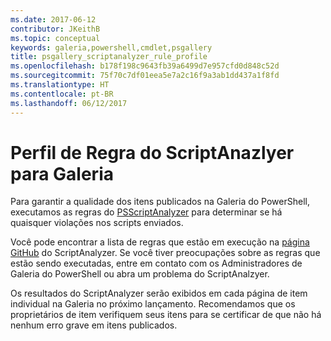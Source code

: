 ```yaml
---
ms.date: 2017-06-12
contributor: JKeithB
ms.topic: conceptual
keywords: galeria,powershell,cmdlet,psgallery
title: psgallery_scriptanalyzer_rule_profile
ms.openlocfilehash: b178f198c9643fb39a6499d7e957cfd0d848c52d
ms.sourcegitcommit: 75f70c7df01eea5e7a2c16f9a3ab1dd437a1f8fd
ms.translationtype: HT
ms.contentlocale: pt-BR
ms.lasthandoff: 06/12/2017
---
```

# <a name="scriptanazlyer-rule-profile-for-gallery"></a>Perfil de Regra do ScriptAnazlyer para Galeria
Para garantir a qualidade dos itens publicados na Galeria do PowerShell, executamos as regras do [PSScriptAnalyzer](https://github.com/PowerShell/PSScriptAnalyzer) para determinar se há quaisquer violações nos scripts enviados.

Você pode encontrar a lista de regras que estão em execução na [página GitHub](https://github.com/PowerShell/PSScriptAnalyzer/blob/development/Engine/Settings/PSGallery.psd1) do ScriptAnalyzer.
Se você tiver preocupações sobre as regras que estão sendo executadas, entre em contato com os Administradores de Galeria do PowerShell ou abra um problema do ScriptAnalzyer.

Os resultados do ScriptAnalyzer serão exibidos em cada página de item individual na Galeria no próximo lançamento. Recomendamos que os proprietários de item verifiquem seus itens para se certificar de que não há nenhum erro grave em itens publicados.

